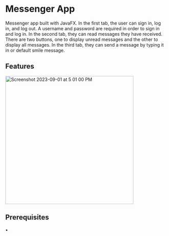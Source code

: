 # Messenger App
Messenger app built with JavaFX. In the first tab, the user can sign in, log in, and log out. A username and password are required in order to sign in and log in. In the second tab, they can read messages they have received. There are two buttons, one to display unread messages and the other to display all messages. In the third tab, they can send a message by typing it in or default smile message.

## Features
<img width="400" alt="Screenshot 2023-09-01 at 5 01 00 PM" src="https://github.com/makih2003/messenger/assets/139406942/7cd50697-0fdb-4fa7-bdb9-f7f525837a32">


## Prerequisites
•

